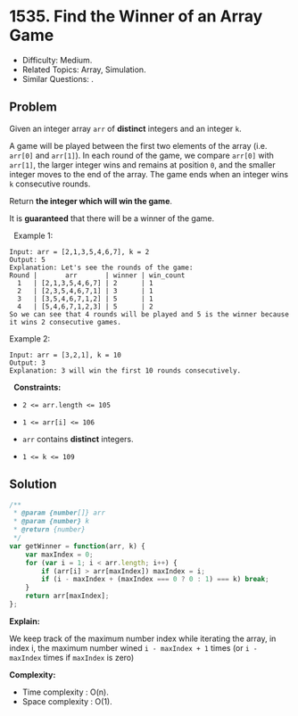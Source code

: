 # 1535. Find the Winner of an Array Game

- Difficulty: Medium.
- Related Topics: Array, Simulation.
- Similar Questions: .

## Problem

Given an integer array `arr` of **distinct** integers and an integer `k`.

A game will be played between the first two elements of the array (i.e. `arr[0]` and `arr[1]`). In each round of the game, we compare `arr[0]` with `arr[1]`, the larger integer wins and remains at position `0`, and the smaller integer moves to the end of the array. The game ends when an integer wins `k` consecutive rounds.

Return **the integer which will win the game**.

It is **guaranteed** that there will be a winner of the game.

 
Example 1:

```
Input: arr = [2,1,3,5,4,6,7], k = 2
Output: 5
Explanation: Let's see the rounds of the game:
Round |       arr       | winner | win_count
  1   | [2,1,3,5,4,6,7] | 2      | 1
  2   | [2,3,5,4,6,7,1] | 3      | 1
  3   | [3,5,4,6,7,1,2] | 5      | 1
  4   | [5,4,6,7,1,2,3] | 5      | 2
So we can see that 4 rounds will be played and 5 is the winner because it wins 2 consecutive games.
```

Example 2:

```
Input: arr = [3,2,1], k = 10
Output: 3
Explanation: 3 will win the first 10 rounds consecutively.
```

 
**Constraints:**


	
- `2 <= arr.length <= 105`
	
- `1 <= arr[i] <= 106`
	
- `arr` contains **distinct** integers.
	
- `1 <= k <= 109`



## Solution

```javascript
/**
 * @param {number[]} arr
 * @param {number} k
 * @return {number}
 */
var getWinner = function(arr, k) {
    var maxIndex = 0;
    for (var i = 1; i < arr.length; i++) {
        if (arr[i] > arr[maxIndex]) maxIndex = i;
        if (i - maxIndex + (maxIndex === 0 ? 0 : 1) === k) break;
    }
    return arr[maxIndex];
};
```

**Explain:**

We keep track of the maximum number index while iterating the array, in index i, the maximum number wined `i - maxIndex + 1` times (or `i - maxIndex` times if `maxIndex` is zero)


**Complexity:**

* Time complexity : O(n).
* Space complexity : O(1).
